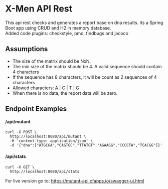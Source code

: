 # X-Men API Rest #
This api rest checks and generates a report base on dna results.
Its a Spring Boot app using CRUD and H2 in memory database. <br/>
Added code plugins: checkstyle, pmd, findbugs and jacoco


## Assumptions ##
* The size of the matrix should be NxN. 
* The min size of the matrix should be 4. A valid sequence should contain 4 characters
* If the sequence has 8 characters, it will be count as 2 sequences of 4 characters
* Allowed characters: A | C | T | G
* When there is no data, the report data will be zero. 

## Endpoint Examples ##
#### /api/mutant
```
curl -X POST \
  http://localhost:8080/api/mutant \
  -H 'content-type: application/json' \
  -d '{"dna":["ATGCGA","CAGTGC","TTATGT","AGAAGG","CCCCTA","TCACGG"]}'
```
#### /api/stats
```
curl -X GET \
  http://localhost:8080/api/stats
```

For live version go to: https://mutant-api.cfapps.io/swagger-ui.html

